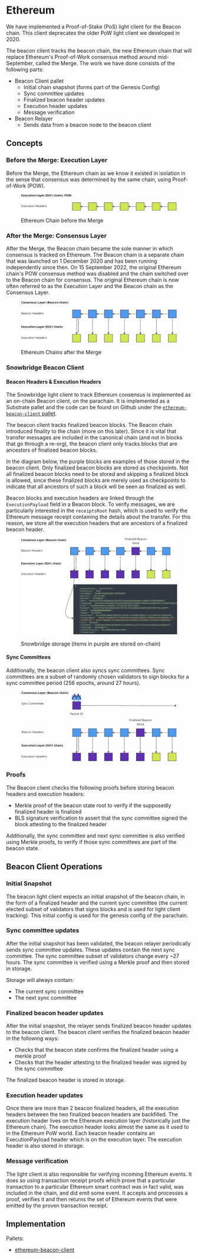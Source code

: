 # Ethereum

We have implemented a Proof-of-Stake (PoS) light client for the Beacon chain. This  client deprecates the older PoW light client we developed in 2020.

The beacon client tracks the beacon chain, the new Ethereum chain that will replace Ethereum's Proof-of-Work consensus method around mid-September, called the Merge. The work we have done consists of the following parts:

* Beacon Client pallet
  * Initial chain snapshot (forms part of the Genesis Config)
  * Sync committee updates
  * Finalized beacon header updates
  * Execution header updates
  * Message verification
* Beacon Relayer
  * Sends data from a beacon node to the beacon client

## Concepts

### Before the Merge: Execution Layer

Before the Merge, the Ethereum chain as we know it existed in isolation in the sense that consensus was determined by the same chain, using Proof-of-Work (POW).

<figure><img src="../../.gitbook/assets/Screenshot 2022-10-19 at 16.09.41.png" alt=""><figcaption><p>Ethereum Chain before the Merge</p></figcaption></figure>

### After the Merge: Consensus Layer

After the Merge, the Beacon chain became the sole manner in which consensus is tracked on Ethereum. The Beacon chain is a separate chain that was launched on 1 December 2020 and has been running independently since then. On 15 September 2022, the original Ethereum chain's POW consensus method was disabled and the chain switched over to the Beacon chain for consensus. The original Ethereum chain is now often referred to as the Execution Layer and the Beacon chain as the Consensus Layer.

<figure><img src="../../.gitbook/assets/Screenshot 2022-10-19 at 16.07.23.png" alt=""><figcaption><p>Ethereum Chains after the Merge</p></figcaption></figure>

### **Snowbridge Beacon Client**

#### **Beacon Headers & Execution Headers**

The Snowbridge light client to track Ethereum consensus is implemented as an on-chain Beacon client, on the parachain. It is implemented as a Substrate pallet and the code can be found on Github under the [`ethereum-beacon-client` pallet](../../../parachain/pallets/ethereum-beacon-client/src/lib.rs).

The beacon client tracks finalized beacon blocks. The Beacon chain introduced finality to the chain (more on this later). Since it is vital that transfer messages are included in the canonical chain (and not in blocks that go through a re-org), the beacon client only tracks blocks that are ancestors of finalized beacon blocks.

In the diagram below, the purple blocks are examples of those stored in the beacon client. Only finalized beacon blocks are stored as checkpoints. Not all finalized beacon blocks need to be stored and skipping a finalized block is allowed, since these finalized blocks are merely used as checkpoints to indicate that all ancestors of such a block will be seen as finalized as well.

Beacon blocks and execution headers are linked through the `ExecutionPayload` field in a Beacon block. To verify messages, we are particularly interested in the `receiptsRoot` hash, which is used to verify the Ethereum message receipt containing the details about the transfer. For this reason, we store all the execution headers that are ancestors of a finalized beacon header.&#x20;

<figure><img src="../../.gitbook/assets/Screenshot 2022-10-19 at 16.12.09.png" alt=""><figcaption><p>Snowbridge storage (items in purple are stored on-chain)</p></figcaption></figure>

#### Sync Committees

Additionally, the beacon client also syncs sync committees. Sync committees are a subset of randomly chosen validators to sign blocks for a sync committee period (256 epochs, around 27 hours).

<figure><img src="../../.gitbook/assets/Screenshot 2022-10-19 at 16.15.49.png" alt=""><figcaption></figcaption></figure>



### Proofs

The Beacon client checks the following proofs before storing beacon headers and execution headers:

* Merkle proof of the beacon state root to verify if the supposedly finalized header is finalized
* BLS signature verification to assert that the sync committee signed the block attesting to the finalized header

Additionally, the sync committee and next sync committee is also verified using Merkle proofs, to verify if those sync committees are part of the beacon state.

## Beacon Client Operations

### **Initial Snapshot**

The beacon light client expects an initial snapshot of the beacon chain, in the form of a finalized header and the current sync committee (the current elected subset of validators that signs blocks and is used for light client tracking). This initial config is used for the genesis config of the parachain.

### **Sync committee updates**

After the initial snapshot has been validated, the beacon relayer periodically sends sync committee updates. These updates contain the next sync committee. The sync committee subset of validators change every \~27 hours. The sync committee is verified using a Merkle proof and then stored in storage.

Storage will always contain:

* The current sync committee
* The next sync committee

### **Finalized beacon header updates**

After the initial snapshot, the relayer sends finalized beacon header updates to the beacon client. The beacon client verifies the finalized beacon header in the following ways:

* Checks that the beacon state confirms the finalized header using a merkle proof
* Checks that the header attesting to the finalized header was signed by the sync committee

The finalized beacon header is stored in storage.

### **Execution header updates**

Once there are more than 2 beacon finalized headers, all the execution headers between the two finalized beacon headers are backfilled. The execution header lives on the Ethereum execution layer (historically just the Ethereum chain). The execution header looks almost the same as it used to in the Ethereum PoW world. Each beacon header contains an ExecutionPayload header which is on the execution layer. The execution header is also stored in storage.

### **Message verification**

The light client is also responsible for verifying incoming Ethereum events. It does so using transaction receipt proofs which prove that a particular transaction to a particular Ethereum smart contract was in fact valid, was included in the chain, and did emit some event. It accepts and processes a proof, verifies it and then returns the set of Ethereum events that were emitted by the proven transaction receipt.

## Implementation

Pallets:

* [ethereum-beacon-client](https://github.com/Snowfork/snowbridge/tree/main/parachain/pallets/ethereum-beacon-client)
